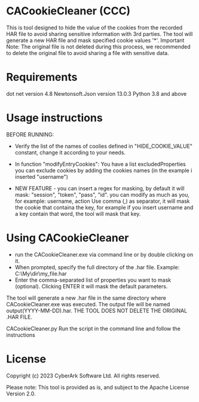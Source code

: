 # CACookieCleaner (CCC)
This is tool designed to hide the value of the cookies from the recorded HAR file to avoid sharing sensitive information with 3rd parties.
The tool will generate a new HAR file and mask specified cookie values '*'.
Important Note: The original file is not deleted during this process, we recommended to delete the original file to avoid sharing a file with sensitive data.

# Requirements
dot net version 4.8
Newtonsoft.Json version 13.0.3
Python 3.8 and above

# Usage instructions
BEFORE RUNNING:
* Verify the list of the names of coolies defined in "HIDE_COOKIE_VALUE" constant, change it according to your needs.

* In function "modifyEntryCookies":
You have a list excludedProperties you can exclude cookies by adding the cookies names (in the example i inserted "username")

* NEW FEATURE - you can insert a regex for masking, by default it will mask: "session", "token", "pass", "id".
  you can modify as much as you, for example: username, action
  Use comma (,) as separator, it will mask the cookie that containa the key, for example if you insert username and a key contain that word, the tool will mask that key.
  
# Using CACookieCleaner
* run the CACookieCleaner.exe via command line or by double clicking on it.
* When prompted, specify the full directory of the .har file. Example: C:\My\dir\my_file.har
* Enter the comma-separated list of properties you want to mask (optional). Clicking ENTER it will mask the default parameters. 

The tool will generate a new .har file in the same directory where CACookieCleaner.exe was executed. The output file will be named output(YYYY-MM-DD).har.
THE TOOL DOES NOT DELETE THE ORIGINAL .HAR FILE.

CACookieCleaner.py
Run the script in the command line and follow the instructions

# License
Copyright (c) 2023 CyberArk Software Ltd. All rights reserved.
 
Please note: This tool is provided as is, and subject to the Apache License Version 2.0.
